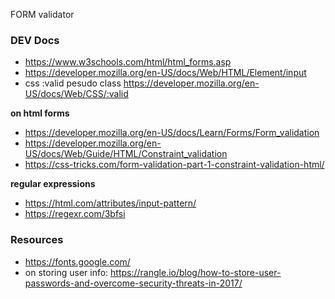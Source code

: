 FORM validator

### DEV Docs
- https://www.w3schools.com/html/html_forms.asp
- https://developer.mozilla.org/en-US/docs/Web/HTML/Element/input
- css :valid pesudo class https://developer.mozilla.org/en-US/docs/Web/CSS/:valid

**on html forms**
- https://developer.mozilla.org/en-US/docs/Learn/Forms/Form_validation
- https://developer.mozilla.org/en-US/docs/Web/Guide/HTML/Constraint_validation
- https://css-tricks.com/form-validation-part-1-constraint-validation-html/

**regular expressions**
- https://html.com/attributes/input-pattern/
- https://regexr.com/3bfsi

### Resources

- https://fonts.google.com/  
- on storing user info: https://rangle.io/blog/how-to-store-user-passwords-and-overcome-security-threats-in-2017/